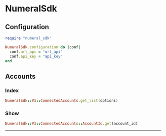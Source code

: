 # NumeralSdk

## Configuration
```rb
require "numeral_sdk"

NumeralSdk.configuration do |conf|
  conf.url_api = "url_api"
  conf.api_key = "api_key"
end
```

## Accounts
### Index
```rb
NumeralSdk::V1::ConnectedAccounts.get_list(options)
```
### Show
```rb
NumeralSdk::V1::ConnectedAccounts::AccountId.get(account_id)
```
------------------------------------
